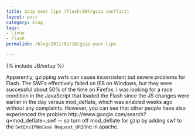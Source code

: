 ```yaml
---
title: Gzip your lips (Flash/SWF/gzip conflict)
layout: post
category: blog
tags:
- Linux
- Flash
permalink: /blog/2011/02/18/gzip-your-lips

---
```

{% include JB/setup %}
<div id="node-106" class="node node-blog node-promoted">
  <div class="content clearfix">
    <div class="field field-name-body field-type-text-with-summary field-label-hidden"><div class="field-items"><div class="field-item even"><p>Apparently, gzipping swfs can cause inconsistent but severe problems for Flash. The SWFs effectively failed on IE8 on Windows, but they were successful about 50% of the time on Firefox. I was looking for a race condition in the JavaScript that loaded the Flash since the JS changes were earlier in the day versus mod_deflate, which was enabled weeks ago without any complaints. However, you can see that other people have also experienced the problem http://www.google.com/search?q=mod_deflate+.swf -- so turn off mod_deflate for gzip by adding swf to the <code>SetEnvIfNoCase Request_URI</code>line in apache.</p>
</div></div></div>  </div>
</div>
